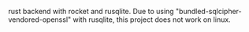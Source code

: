 rust backend with rocket and rusqlite. Due to using "bundled-sqlcipher-vendored-openssl" with rusqlite, this project does not work on linux.